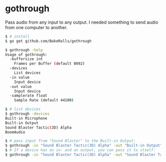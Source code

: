 # gothrough

Pass audio from any input to any output. I needed something to send audio from one computer to another.

```bash
$ # install
$ go get github.com/BakeRolls/gothrough
```

```bash
$ gothrough -help
Usage of gothrough:
  -buffersize int
    Frames per Buffer (default 8092)
  -devices
    List devices
  -in value
    Input device
  -out value
    Input device
  -samplerate float
    Sample Rate (default 44100)
```

```bash
$ # list devices
$ gothrough -devices
Built-in Microphone
Built-in Output
Sound Blaster Tactic(3D) Alpha
BoomAudio
```

```bash
$ # pass input from "Sound Blaster" to the Built-in Output:
$ gothrough -in "Sound Blaster Tactic(3D) Alpha" -out "Built-in Output"
$ # If a device has an in- and an output, you can pass it to itself:
$ gothrough -in "Sound Blaster Tactic(3D) Alpha" -out "Sound Blaster Tactic(3D) Alpha"
```
